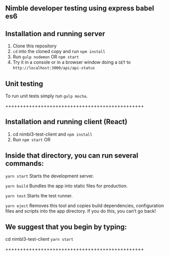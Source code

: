 ## Nimble developer testing using express babel es6

## Installation and running server

1. Clone this repository
2. `cd` into the cloned copy and run `npm install`
3. Run `gulp nodemon` OR `npm start`
4. Try it in a console or in a browser window doing a `GET` to `http://localhost:3000/api/api-status`

## Unit testing

To run unit tests simply run `gulp mocha`.

+++++++++++++++++++++++++++++++++++++++++++++++

## Installation and running client (React)

1. cd nimbl3-test-client and  `npm install`
2. Run `npm start`
OR
## Inside that directory, you can run several commands:

  `yarn start`
    Starts the development server.

  `yarn build`
    Bundles the app into static files for production.

  `yarn test`
    Starts the test runner.

  `yarn eject`
    Removes this tool and copies build dependencies, configuration files
    and scripts into the app directory. If you do this, you can’t go back!

 ## We suggest that you begin by typing:
  cd nimbl3-test-client
  `yarn start`

+++++++++++++++++++++++++++++++++++++++++++++++
